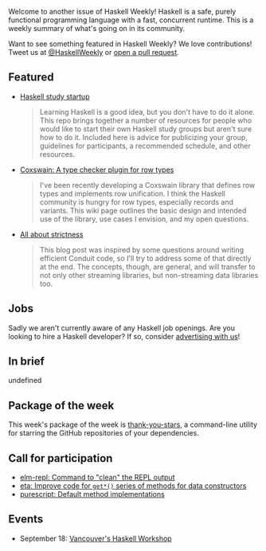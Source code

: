 <!-- 2017-09-14 -->

Welcome to another issue of Haskell Weekly!
Haskell is a safe, purely functional programming language with a fast, concurrent runtime.
This is a weekly summary of what's going on in its community.

Want to see something featured in Haskell Weekly?
We love contributions!
Tweet us at [@HaskellWeekly](https://twitter.com/haskellweekly) or [open a pull request](https://github.com/haskellweekly/haskellweekly.github.io).

## Featured

-   [Haskell study startup](https://github.com/sjsyrek/haskell-study-startup)

    > Learning Haskell is a good idea, but you don't have to do it alone. This repo brings together a number of resources for people who would like to start their own Haskell study groups but aren't sure how to do it. Included here is advice for publicizing your group, guidelines for participants, a recommended schedule, and other resources.

-   [Coxswain: A type checker plugin for row types](https://ghc.haskell.org/trac/ghc/wiki/Plugins/TypeChecker/RowTypes/Coxswain?version=5)

    > I've been recently developing a Coxswain library that defines row types and implements row unification. I think the Haskell community is hungry for row types, especially records and variants. This wiki page outlines the basic design and intended use of the library, use cases I envision, and my open questions.

-   [All about strictness](https://www.fpcomplete.com/blog/2017/09/all-about-strictness)

    > This blog post was inspired by some questions around writing efficient Conduit code, so I'll try to address some of that directly at the end. The concepts, though, are general, and will transfer to not only other streaming libraries, but non-streaming data libraries too.

## Jobs

Sadly we aren't currently aware of any Haskell job openings.
Are you looking to hire a Haskell developer?
If so, consider [advertising with us](https://haskellweekly.news/advertising.html)!

## In brief

undefined

## Package of the week

This week's package of the week is [thank-you-stars](https://hackage.haskell.org/package/thank-you-stars-0.1.0),
a command-line utility for starring the GitHub repositories of your dependencies.

## Call for participation

-   [elm-repl: Command to "clean" the REPL output](https://github.com/elm-lang/elm-repl/issues/158)
-   [eta: Improve code for `get*()` series of methods for data constructors](https://github.com/typelead/eta/issues/505)
-   [purescript: Default method implementations](https://github.com/purescript/purescript/issues/3067)

## Events

-  September 18: [Vancouver's Haskell Workshop](https://workshops.vanfp.org/haskell/)

